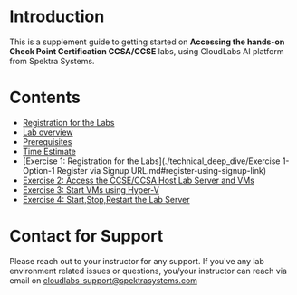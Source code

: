 # Introduction

This is a supplement guide to getting started on **Accessing the hands-on Check Point Certification CCSA/CCSE** labs, using CloudLabs AI platform from Spektra Systems. 



# Contents 

* [Registration for the Labs](./technical_deep_dive/Registration%20for%20the%20Labs.md#registration-for-the-labs)
* [Lab overview](./technical_deep_dive/Lab%20Overview.md#lab-overview)
* [Prerequisites](./technical_deep_dive/Prerequisites.md#prerequisites)
* [Time Estimate](./technical_deep_dive/Time%20Estimate.md#time-estimate)
* [Exercise 1: Registration for the Labs](./technical_deep_dive/Exercise 1-Option-1 Register via Signup URL.md#register-using-signup-link)
* [Exercise 2: Access the CCSE/CCSA Host Lab Server and VMs](./technical_deep_dive/Exercise%202-%20Access%20the%20CCSECCSA%20Host%20Lab%20Server%20and%20VMs.md#access-the-ccseccsa-host-lab-server-and-vms)
* [Exercise 3: Start VMs using Hyper-V](/technical_deep_dive/Exercise%203:%20Start%20VMs%20using%20Hyper-V.md#exercise-3-start-vms-using-hyper-v-manager)
* [Exercise 4: Start,Stop,Restart the Lab Server](/technical_deep_dive/Exercise%204:%20Start,Stop,Restart%20the%20Lab%20Server.md#exercise-4-startstoprestart-the-lab-server)



# Contact for Support
Please reach out to your instructor for any support. If you've any lab environment related issues or questions, you/your instructor can reach via email on cloudlabs-support@spektrasystems.com 
